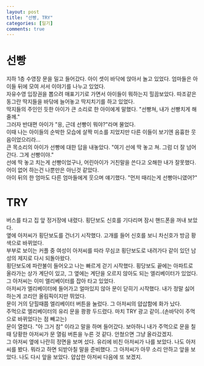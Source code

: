 ```yaml
---
layout: post
title: "선빵, TRY"
categories: [일기]
comments: true
---
```

# 선빵
지하 1층 수영장 문을 밀고 들어갔다. 아이 셋이 바닥에 앉아서 놀고 있었다. 엄마들은 아이들 뒤에 모여 서서 이야기를 나누고 있었다.   
자유수영 입장권을 뽑으려 매표기기로 가면서 아이들이 뭐하는지 힐끔보았다. 따조같은 동그란 딱지들을 바닦에 늘어놓고 딱지치기를 하고 있었다.  
딱지들의 주인인 듯한 아이가 큰 소리로 한 아이에게 말했다. "선빵쳐, 내가 선빵치게 해줄께."  
그러자 반대편 아이가 "응, 근데 선빵이 뭐야?"라며 물었다.  
이때 나는 아이들의 순박한 모습에 살짝 미소를 지었지만 다른 이들이 보기엔 음흉한 웃음이었으리라...  
큰 목소리의 아이가 선빵에 대한 답을 내놓았다. "여기 선에 딱 놓고 쳐. 그럼 더 잘 넘어간다. 그게 선빵이야."  
선에 딱 놓고 치는게 선빵이었구나, 어린아이가 거친말을 쓴다고 오해한 내가 잘못했다. 어이 없어 하는건 나뿐만은 아닌것 같았다.  
아이 뒤의 한 엄마도 다른 엄마들에게 웃으며 얘기했다. "먼저 때리는게 선빵아니였어?"  

# TRY
버스를 타고 집 앞 정거장에 내렸다. 횡단보도 신호를 기다리며 잠시 핸드폰을 꺼내 보았다.  
옆에 아저씨가 횡단보도를 건너기 시작했다. 고개를 들어 신호를 보니 차신호가 방금 황색으로 바뀌었다.  
부부로 보이는 커플 중 여성이 아저씨를 따라 무심코 횡단보도로 내려가다 같이 있던 남성의 제지로 다시 되돌아왔다.  
횡단보도에 파란불이 들어오고 나는 빠르게 걷기 시작했다. 횡당보도 끝에는 아파트로 올라가는 상가 계단이 있고, 그 옆에는 계단을 오르지 않아도 되는 엘리베이터가 있었다.  
그 아저씨는 이미 엘리베이터를 잡아 타고 있었다.  
아저씨가 엘리베이터에 들어가고 얼마있지 않아 문이 닫히기 시작했다. 내가 정말 싫어하는게 코리안 올림픽이지만 뛰었다.  
문이 거의 닫힐때쯤 엘리베이터 버튼을 눌렀다. 그 아저씨의 얍삽함에 화가 났다.  
주먹으로 엘리베이터의 유리 문을 쾅쾅 두드렸다. 마치 TRY 광고 같이..(손바닥이 주먹으로 바뀌었다는 점 빼고는)  
문이 열렸다. "아 그거 참" 이라고 말을 하며 들어갔다. 보아하니 내가 주먹으로 문을 칠때 당황한 아저씨가 문 열림 버튼을 누른 것 같다. 안쳤으면 그냥 올라갔겠지.  
그 아저씨 옆에 나란히 정면을 보며 섰다. 유리에 비친 아저씨가 나를 보았다. 나도 아저씨를 봤다. 뭐라고 하면 되받아칠 말을 준비했다. 그 아저씨가 아무 소리 안하고 앞을 보았다. 나도 다시 앞을 보았다. 얍삽한 아저씨 다음에 또 보겠지.
